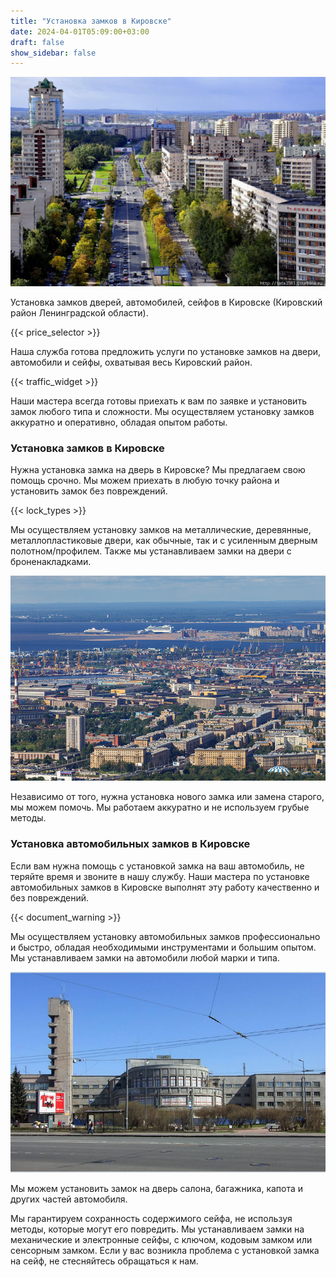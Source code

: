 ```yaml
---
title: "Установка замков в Кировске"
date: 2024-04-01T05:09:00+03:00
draft: false
show_sidebar: false
---
```


![Установка замков в Кировске](Kirovsk1.jpg)

Установка замков дверей, автомобилей, сейфов в Кировске (Кировский район Ленинградской области).

{{< price_selector >}}

Наша служба готова предложить услуги по установке замков на двери, автомобили и сейфы, охватывая весь Кировский район.

{{< traffic_widget >}}

Наши мастера всегда готовы приехать к вам по заявке и установить замок любого типа и сложности. Мы осуществляем установку замков аккуратно и оперативно, обладая опытом работы.

### Установка замков в Кировске

Нужна установка замка на дверь в Кировске? Мы предлагаем свою помощь срочно. Мы можем приехать в любую точку района и установить замок без повреждений.

{{< lock_types >}}

Мы осуществляем установку замков на металлические, деревянные, металлопластиковые двери, как обычные, так и с усиленным дверным полотном/профилем. Также мы устанавливаем замки на двери с броненакладками.

![Установка замков в Кировске](Kirovsk2.jpg)

Независимо от того, нужна установка нового замка или замена старого, мы можем помочь. Мы работаем аккуратно и не используем грубые методы.

### Установка автомобильных замков в Кировске

Если вам нужна помощь с установкой замка на ваш автомобиль, не теряйте время и звоните в нашу службу. Наши мастера по установке автомобильных замков в Кировске выполнят эту работу качественно и без повреждений.

{{< document_warning >}}

Мы осуществляем установку автомобильных замков профессионально и быстро, обладая необходимыми инструментами и большим опытом. Мы устанавливаем замки на автомобили любой марки и типа.

![Установка замков в Кировске](Kirovsk3.jpg)

Мы можем установить замок на дверь салона, багажника, капота и других частей автомобиля.

Мы гарантируем сохранность содержимого сейфа, не используя методы, которые могут его повредить. Мы устанавливаем замки на механические и электронные сейфы, с ключом, кодовым замком или сенсорным замком. Если у вас возникла проблема с установкой замка на сейф, не стесняйтесь обращаться к нам.
